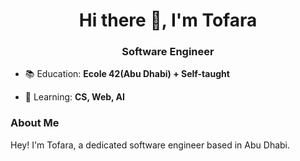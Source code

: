 <h1 align="center">Hi there 👋, I'm Tofara</h1>
<h3 align="center">Software Engineer</h3>


- 📚 Education: **Ecole 42(Abu Dhabi) + Self-taught**

- 🌱 Learning: **CS, Web, AI**

### About Me

Hey! I'm Tofara, a dedicated software engineer based in Abu Dhabi.
